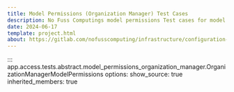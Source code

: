 ```yaml
---
title: Model Permissions (Organization Manager) Test Cases
description: No Fuss Computings model permissions Test cases for model permissions as an organization manager
date: 2024-06-17
template: project.html
about: https://gitlab.com/nofusscomputing/infrastructure/configuration-management/django_app
---
```


::: app.access.tests.abstract.model_permissions_organization_manager.OrganizationManagerModelPermissions
    options:
        show_source: true
        inherited_members: true
